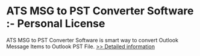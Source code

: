 # ATS MSG to PST Converter Software :- Personal License
ATS MSG to PST Converter Software is smart way to convert Outlook Message Items to Outlook PST File.
[>> Detailed information](https://secure.shareit.com/shareit/product.html?productid=300778235&affiliateid=200057808)